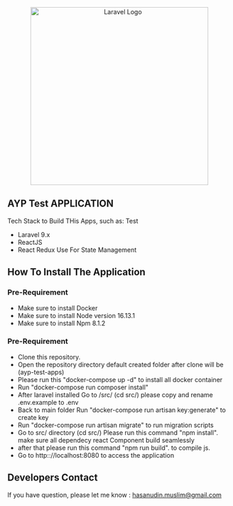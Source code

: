 <p align="center"><a href="https://laravel.com" target="_blank"><img src="https://raw.githubusercontent.com/laravel/art/master/logo-lockup/5%20SVG/2%20CMYK/1%20Full%20Color/laravel-logolockup-cmyk-red.svg" width="400" alt="Laravel Logo"></a></p>

## AYP Test APPLICATION
Tech Stack to Build THis Apps, such as:
Test
- Laravel 9.x
- ReactJS
- React Redux Use For State Management

## How To Install The Application 

### Pre-Requirement
- Make sure to install Docker
- Make sure to install Node version 16.13.1
- Make sure to install Npm 8.1.2

### Pre-Requirement
- Clone this repository.
- Open the repository directory default created folder after clone will be (ayp-test-apps)
- Please run this "docker-compose up -d" to install all docker container
- Run "docker-compose run composer install"
- After laravel installed Go to /src/ (cd src/) please copy and rename .env.example to .env
- Back to main folder Run "docker-compose run artisan key:generate" to create key 
- Run "docker-compose run artisan migrate" to run migration scripts 
- Go to src/ directory (cd src/) Please run this command "npm install". make sure all dependecy react Component build seamlessly
- after that please run this command "npm run build". to compile js.
- Go to http:://localhost:8080 to access the application

## Developers Contact
If you have question, please let me know : hasanudin.muslim@gmail.com


